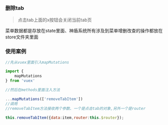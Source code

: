 ### 删除tab

> 点击tab上面的x按钮会关闭当前tab页

菜单数据都是存放在state里面、神盾系统所有涉及到菜单增删改查的操作都放在store文件夹里面

### 使用案例

```js
//先从vuex里面引入mapMutations

import {
    mapMutations
} from 'vuex'

//然后在methods里面注入方法

...mapMutations(['removeTabItem'])
//调用
//removeTabItem方法接收两个参数、一个是点击tab的对象,另外一个是router

this.removeTabItem({data:item,router:this.$router});
```



